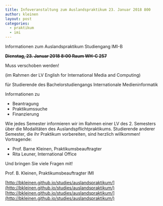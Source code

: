 ```yaml
---
title: Infoveranstaltung zum Auslandspraktikum 23. Januar 2018 800
author: kleinen
layout: post
categories:
  - praktikum
  - imi
---
```



Informationen zum Auslandspraktikum Studiengang IMI-B

~~__Dienstag, 23. Januar 2018 8:00 Raum WH-C 257__~~

Muss verschoben werden!

(im Rahmen der LV English for International Media and Computing)

für Studierende des Bachelorstudiengangs Internationale Medieninformatik

Informationen zu
- Beantragung
- Praktikumssuche
- Finanzierung

Wie jedes Semester informieren wir im Rahmen einer LV des 2. Semesters über die Modalitäten des Auslandspflichtpraktikums. Studierende anderer Semester, die ihr Praktikum vorbereiten, sind herzlich willkommen! Vortragende:

- Prof. Barne Kleinen, Praktikumsbeauftragter
- Rita Leuner, International Office

Und bringen Sie viele Fragen mit!


Prof. B. Kleinen, Praktikumsbeauftragter IMI

[http://bkleinen.github.io/studies/auslandspraktikum/](http://bkleinen.github.io/studies/auslandspraktikum/)
[http://bkleinen.github.io/studies/auslandspraktikum/](http://bkleinen.github.io/studies/auslandspraktikum/)
